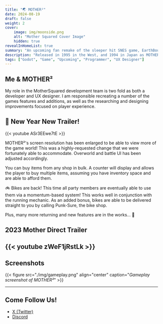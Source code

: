 ```yaml
---
title: "🌏️ MOTHER²"
date: 2024-08-19
draft: false
weight: 2
cover:
    image: img/moonside.png
    alt: "Mother Squared Cover Image"
    hidden: true
revealInHomeList: true
summary: "An upcoming fan remake of the sleeper hit SNES game, EarthBound."
description: "Released in 1995 in the West, and 1994 in Japan as MOTHER 2. MOTHER² is a full-length ground-up reimagining of the game in a new engine targeting PC and Valve handheld devices."
tags: ["Godot", "Game", "Upcoming", "Programmer", "UX Designer"]
---
```


## Me & MOTHER²

My role in the MotherSquared development team is two fold as both a developer and UX designer. I am responsible recreating a number of the games features and additions, as well as the researching and designing improvements focused on player experience.

## 🎊 New Year New Trailer!

{{< youtube ASr3EEwe7tE >}}

MOTHER²'s screen resolution has been enlarged to be able to view more of the game world! This was a highly-requested change that we were fortunately able to accommodate. Overworld and battle UI has been adjusted accordingly.

You can buy items from any shop in bulk. A counter will display and allows the player to buy multiple items, assuming you have inventory space and are able to afford them.

🚲 Bikes are back!️ This time all party members are eventually able to use them via a momentum-based system! This works well in conjunction with the running mechanic. As an added bonus, bikes are able to be delivered straight to you by calling Punk-Sure, the bike shop.

Plus, many more returning and new features are in the works... 🎁

## 2023 Mother Direct Trailer

## {{< youtube zWeF1jRstLk >}}

## Screenshots

{{< figure src="./img/gameplay.png" align="center" caption="_Gameplay screenshot of MOTHER²_" >}}

---

## Come Follow Us!

-   [X (Twitter)](https://twitter.com/mother__squared?lang=en)
-   [Discord](https://t.co/BpSTIfzr5r)
